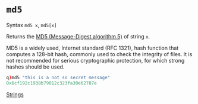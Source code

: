 # `md5`


Syntax `md5 x`, `md5[x]` 

Returns the [MD5 (Message-Digest algorithm 5)](https://en.wikipedia.org/wiki/MD5) of string `x`. 

MD5 is a widely used, Internet standard (RFC 1321), hash function that computes a 128-bit hash, commonly used to check the integrity of files. It is not recommended for serious cryptographic protection, for which strong hashes should be used.
```q
q)md5 "this is a not so secret message"
0x6cf192c1938b79012c323fa30e62787e
```


<i class="far fa-hand-point-right"></i> [Strings](/basics/strings)